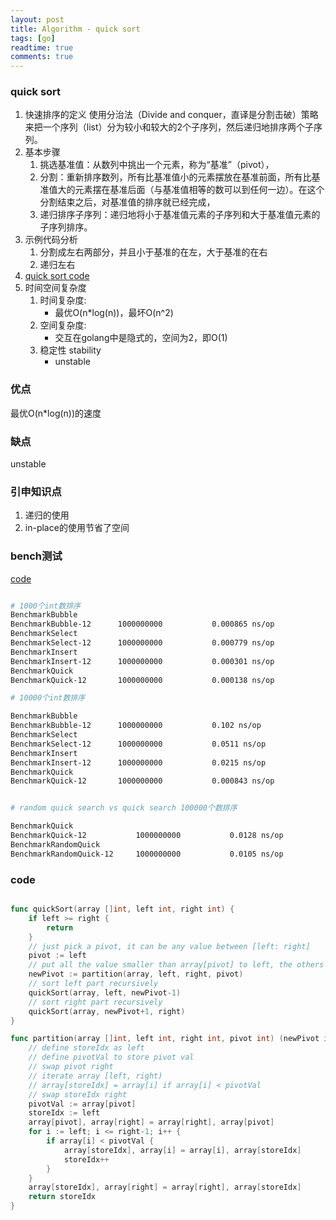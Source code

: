 ```yaml
---
layout: post
title: Algorithm - quick sort
tags: [go]
readtime: true
comments: true
---
```


### quick sort
1. 快速排序的定义 使用分治法（Divide and conquer，直译是分割击破）策略来把一个序列（list）分为较小和较大的2个子序列，然后递归地排序两个子序列。
2. 基本步骤
    1. 挑选基准值：从数列中挑出一个元素，称为“基准”（pivot），
    2. 分割：重新排序数列，所有比基准值小的元素摆放在基准前面，所有比基准值大的元素摆在基准后面（与基准值相等的数可以到任何一边）。在这个分割结束之后，对基准值的排序就已经完成，
    3. 递归排序子序列：递归地将小于基准值元素的子序列和大于基准值元素的子序列排序。
2. 示例代码分析
    1. 分割成左右两部分，并且小于基准的在左，大于基准的在右
    2. 递归左右
3. [quick sort code](../algorithm/sort/sort_test.go)
4. 时间空间复杂度
    1. 时间复杂度:
        * 最优O(n*log(n))，最坏O(n^2)
    2. 空间复杂度: 
        * 交互在golang中是隐式的，空间为2，即O(1)
    3. 稳定性 stability
        * unstable    

### 优点
最优O(n*log(n))的速度

### 缺点
unstable

### 引申知识点
1. 递归的使用
2. in-place的使用节省了空间

### bench测试
[code](../algorithm/sort/sort_test.go)

```sh

# 1000个int数排序
BenchmarkBubble
BenchmarkBubble-12    	1000000000	         0.000865 ns/op
BenchmarkSelect
BenchmarkSelect-12    	1000000000	         0.000779 ns/op
BenchmarkInsert
BenchmarkInsert-12    	1000000000	         0.000301 ns/op
BenchmarkQuick
BenchmarkQuick-12     	1000000000	         0.000138 ns/op

# 10000个int数排序

BenchmarkBubble
BenchmarkBubble-12    	1000000000	         0.102 ns/op
BenchmarkSelect
BenchmarkSelect-12    	1000000000	         0.0511 ns/op
BenchmarkInsert
BenchmarkInsert-12    	1000000000	         0.0215 ns/op
BenchmarkQuick
BenchmarkQuick-12     	1000000000	         0.000843 ns/op


# random quick search vs quick search 100000个数排序

BenchmarkQuick
BenchmarkQuick-12          	1000000000	         0.0128 ns/op
BenchmarkRandomQuick
BenchmarkRandomQuick-12    	1000000000	         0.0105 ns/op
```

### code 
```go

func quickSort(array []int, left int, right int) {
	if left >= right {
		return
	}
	// just pick a pivot, it can be any value between [left: right]
	pivot := left
	// put all the value smaller than array[pivot] to left, the others to right, and get the newPivot
	newPivot := partition(array, left, right, pivot)
	// sort left part recursively
	quickSort(array, left, newPivot-1)
	// sort right part recursively
	quickSort(array, newPivot+1, right)
}

func partition(array []int, left int, right int, pivot int) (newPivot int) {
	// define storeIdx as left
	// define pivotVal to store pivot val
	// swap pivot right
	// iterate array [left, right)
	// array[storeIdx] = array[i] if array[i] < pivotVal
	// swap storeIdx right
	pivotVal := array[pivot]
	storeIdx := left
	array[pivot], array[right] = array[right], array[pivot]
	for i := left; i <= right-1; i++ {
		if array[i] < pivotVal {
			array[storeIdx], array[i] = array[i], array[storeIdx]
			storeIdx++
		}
	}
	array[storeIdx], array[right] = array[right], array[storeIdx]
	return storeIdx
}

```